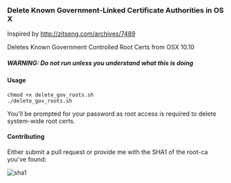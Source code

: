 ### Delete Known Government-Linked Certificate Authorities in OS X

Inspired by http://zitseng.com/archives/7489

Deletes Known Government Controlled Root Certs from OSX 10.10

##### WARNING: Do not run unless you understand what this is doing

#### Usage

```
chmod +x delete_gov_roots.sh
./delete_gov_roots.sh
```

You'll be prompted for your password as root access is required to delete system-wide root certs.

#### Contributing

Either submit a pull request or provide me with the SHA1 of the root-ca you've found:

![sha1](https://cloud.githubusercontent.com/assets/862951/6326428/a261ae24-bba5-11e4-9f69-5aeb36257077.png)
